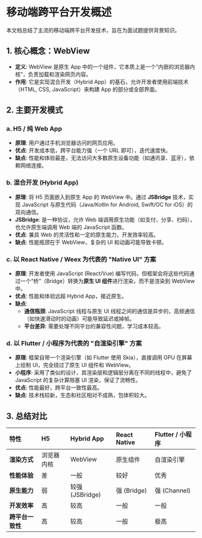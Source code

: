 # 移动端跨平台开发概述

本文档总结了主流的移动端跨平台开发技术，旨在为面试题提供背景知识。

## 1. 核心概念：WebView

- **定义**: WebView 是原生 App 中的一个组件，它本质上是一个“内嵌的浏览器内核”，负责加载和渲染网页内容。
- **作用**: 它是实现混合开发（Hybrid App）的基石，允许开发者使用前端技术（HTML, CSS, JavaScript）来构建 App 的部分或全部界面。

## 2. 主要开发模式

### a. H5 / 纯 Web App

- **原理**: 用户通过手机浏览器访问的网页应用。
- **优点**: 开发成本低，跨平台能力强（一个 URL 即可），迭代速度快。
- **缺点**: 性能和体验最差，无法访问大多数原生设备功能（如通讯录、蓝牙），依赖网络连接。

### b. 混合开发 (Hybrid App)

- **原理**: 将 H5 页面嵌入到原生 App 的 WebView 中。通过 **JSBridge** 技术，实现 JavaScript 与原生代码（Java/Kotlin for Android, Swift/OC for iOS）的双向通信。
- **JSBridge**: 是一种协议，允许 Web 端调用原生功能（如支付、分享、扫码），也允许原生端调用 Web 端的 JavaScript 函数。
- **优点**: 兼具 Web 的灵活性和一定的原生能力，开发效率较高。
- **缺点**: 性能瓶颈在于 WebView，复杂的 UI 和动画可能导致卡顿。

### c. 以 React Native / Weex 为代表的 "Native UI" 方案

- **原理**: 开发者使用 JavaScript (React/Vue) 编写代码，但框架会将这些代码通过一个“桥”（Bridge）转换为**原生 UI 组件**进行渲染，而不是渲染到 WebView 中。
- **优点**: 性能和体验远超 Hybrid App，接近原生。
- **缺点**:
    - **通信瓶颈**: JavaScript 线程与原生 UI 线程之间的通信是异步的，高频通信（如快速滑动时的动画）可能导致延迟或掉帧。
    - **平台差异**: 需要处理不同平台的兼容性问题，学习成本较高。

### d. 以 Flutter / 小程序为代表的 "自渲染引擎" 方案

- **原理**: 框架自带一个渲染引擎（如 Flutter 使用 Skia），直接调用 GPU 在屏幕上绘制 UI，完全绕过了原生 UI 组件和 WebView。
- **小程序**: 采用了类似的设计，其渲染层和逻辑层分离在不同的线程中，避免了 JavaScript 的复杂计算阻塞 UI 渲染，保证了流畅性。
- **优点**: 性能最好，跨平台一致性最高。
- **缺点**: 技术栈较新，生态和社区相对不成熟，包体积较大。

## 3. 总结对比

| 特性 | H5 | Hybrid App | React Native | Flutter / 小程序 |
| :--- | :--- | :--- | :--- | :--- |
| **渲染方式** | 浏览器内核 | WebView | 原生组件 | 自渲染引擎 |
| **性能体验** | 差 | 一般 | 较好 | 优秀 |
| **原生能力** | 弱 | 较强 (JSBridge) | 强 (Bridge) | 强 (Channel) |
| **开发效率** | 高 | 较高 | 一般 | 一般 |
| **跨平台一致性**| 高 | 较高 | 一般 | 极高 |
